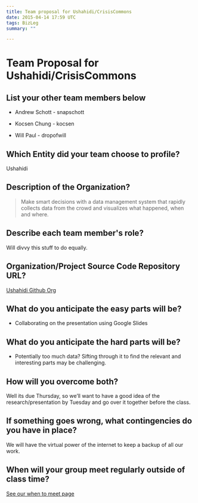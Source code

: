 ```yaml
---
title: Team proposal for Ushahidi/CrisisCommons
date: 2015-04-14 17:59 UTC
tags: BizLeg
summary: ""

---
```


# Team Proposal for Ushahidi/CrisisCommons

## List your other team members below

* Andrew Schott - snapschott

* Kocsen Chung - kocsen

* Will Paul - dropofwill


## Which Entity did your team choose to profile?

Ushahidi

## Description of the Organization?

> Make smart decisions with a data management system that rapidly collects data from the crowd and visualizes what happened, when and where.

## Describe each team member's role?

Will divvy this stuff to do equally.

## Organization/Project Source Code Repository URL?

[Ushahidi Github Org](https://github.com/ushahidi)


## What do you anticipate the easy parts will be?

* Collaborating on the presentation using Google Slides

## What do you anticipate the hard parts will be?

* Potentially too much data? Sifting through it to find the relevant and interesting parts may be challenging.

## How will you overcome both?

Well its due Thursday, so we’ll want to have a good idea of the research/presentation by Tuesday and go over it together before the class.

## If something goes wrong, what contingencies do you have in place?

We will have the virtual power of the internet to keep a backup of all our work.

## When will your group meet regularly outside of class time?

[See our when to meet page](http://www.when2meet.com/?2782271-P9cG4)
